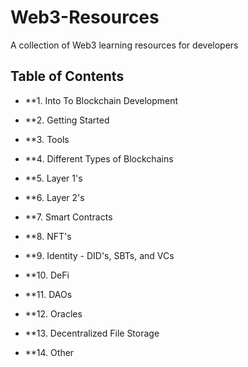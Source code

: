 # Web3-Resources

A collection of Web3 learning resources for developers

## Table of Contents

* **1. Into To Blockchain Development

* **2. Getting Started

* **3. Tools 

* **4. Different Types of Blockchains

* **5. Layer 1's

* **6. Layer 2's

* **7. Smart Contracts

* **8. NFT's

* **9. Identity - DID's, SBTs, and VCs

* **10. DeFi

* **11. DAOs

* **12. Oracles

* **13. Decentralized File Storage

* **14. Other
